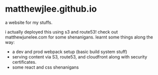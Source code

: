 # matthewjlee.github.io
a website for my stuffs.

i actually deployed this using s3 and route53! check out matthewjunelee.com for some shenanigans.
learnt some things along the way:
- a dev and prod webpack setup (basic build system stuff)
- serving content via S3, route53, and cloudfront along with security certificates. 
- some react and css shenanigans
